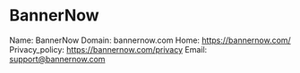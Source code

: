 
# BannerNow

Name: BannerNow
Domain: bannernow.com
Home: https://bannernow.com/
Privacy_policy: https://bannernow.com/privacy
Email: support@bannernow.com
